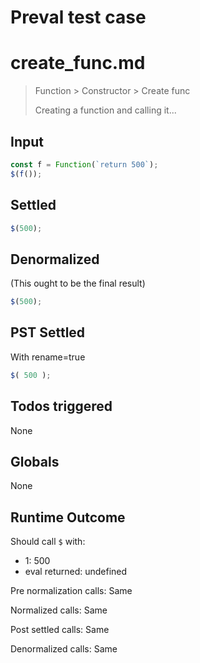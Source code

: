 # Preval test case

# create_func.md

> Function > Constructor > Create func
>
> Creating a function and calling it...

## Input

`````js filename=intro
const f = Function(`return 500`);
$(f());
`````


## Settled


`````js filename=intro
$(500);
`````


## Denormalized
(This ought to be the final result)

`````js filename=intro
$(500);
`````


## PST Settled
With rename=true

`````js filename=intro
$( 500 );
`````


## Todos triggered


None


## Globals


None


## Runtime Outcome


Should call `$` with:
 - 1: 500
 - eval returned: undefined

Pre normalization calls: Same

Normalized calls: Same

Post settled calls: Same

Denormalized calls: Same
